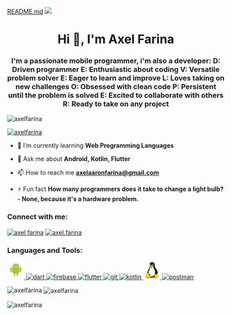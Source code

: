 [README.md](https://github.com/AxelFarina/AxelFarina/files/11053568/README.md)
<img src="https://media.giphy.com/media/CrFLL3CnRpw5ddlBMm/giphy.gif" width="200"/>
<h1 align="center">Hi 👋, I'm Axel Farina</h1>
<h3 align="center">I'm a passionate mobile programmer, i'm also a developer: D: Driven programmer E: Enthusiastic about coding V: Versatile problem solver E: Eager to learn and improve L: Loves taking on new challenges O: Obsessed with clean code P: Persistent until the problem is solved E: Excited to collaborate with others R: Ready to take on any project</h3>

<p align="left"> <img src="https://komarev.com/ghpvc/?username=axelfarina&label=Profile%20views&color=0e75b6&style=flat" alt="axelfarina" /> </p>

<p align="left"> <a href="https://github.com/ryo-ma/github-profile-trophy"><img src="https://github-profile-trophy.vercel.app/?username=axelfarina" alt="axelfarina" /></a> </p>

- 🌱 I’m currently learning ****Web Programming Languages****

- 💬 Ask me about ****Android, Kotlin, Flutter****

- 📫 How to reach me ****axelaaronfarina@gmail.com****

- ⚡ Fun fact **How many programmers does it take to change a light bulb? - None, because it's a hardware problem.**

<h3 align="left">Connect with me:</h3>
<p align="left">
<a href="https://fb.com/axel farina" target="blank"><img align="center" src="https://raw.githubusercontent.com/rahuldkjain/github-profile-readme-generator/master/src/images/icons/Social/facebook.svg" alt="axel farina" height="30" width="40" /></a>
<a href="https://instagram.com/axel.farina" target="blank"><img align="center" src="https://raw.githubusercontent.com/rahuldkjain/github-profile-readme-generator/master/src/images/icons/Social/instagram.svg" alt="axel.farina" height="30" width="40" /></a>
</p>

<h3 align="left">Languages and Tools:</h3>
<p align="left"> <a href="https://developer.android.com" target="_blank" rel="noreferrer"> <img src="https://raw.githubusercontent.com/devicons/devicon/master/icons/android/android-original-wordmark.svg" alt="android" width="40" height="40"/> </a> <a href="https://dart.dev" target="_blank" rel="noreferrer"> <img src="https://www.vectorlogo.zone/logos/dartlang/dartlang-icon.svg" alt="dart" width="40" height="40"/> </a> <a href="https://firebase.google.com/" target="_blank" rel="noreferrer"> <img src="https://www.vectorlogo.zone/logos/firebase/firebase-icon.svg" alt="firebase" width="40" height="40"/> </a> <a href="https://flutter.dev" target="_blank" rel="noreferrer"> <img src="https://www.vectorlogo.zone/logos/flutterio/flutterio-icon.svg" alt="flutter" width="40" height="40"/> </a> <a href="https://git-scm.com/" target="_blank" rel="noreferrer"> <img src="https://www.vectorlogo.zone/logos/git-scm/git-scm-icon.svg" alt="git" width="40" height="40"/> </a> <a href="https://kotlinlang.org" target="_blank" rel="noreferrer"> <img src="https://www.vectorlogo.zone/logos/kotlinlang/kotlinlang-icon.svg" alt="kotlin" width="40" height="40"/> </a> <a href="https://www.linux.org/" target="_blank" rel="noreferrer"> <img src="https://raw.githubusercontent.com/devicons/devicon/master/icons/linux/linux-original.svg" alt="linux" width="40" height="40"/> </a> <a href="https://postman.com" target="_blank" rel="noreferrer"> <img src="https://www.vectorlogo.zone/logos/getpostman/getpostman-icon.svg" alt="postman" width="40" height="40"/> </a> </p>

<p><img align="left" src="https://github-readme-stats.vercel.app/api/top-langs?username=axelfarina&show_icons=true&locale=en&layout=compact" alt="axelfarina" /></p>

<p>&nbsp;<img align="center" src="https://github-readme-stats.vercel.app/api?username=axelfarina&show_icons=true&locale=en" alt="axelfarina" /></p>

<p><img align="center" src="https://github-readme-streak-stats.herokuapp.com/?user=axelfarina&" alt="axelfarina" /></p>

